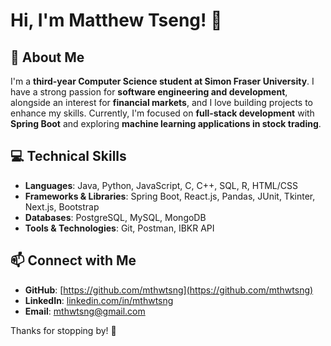# Hi, I'm Matthew Tseng! 👋

## 🚀 About Me
I'm a **third-year Computer Science student at Simon Fraser University**. I have a strong passion for **software engineering and development**, alongside an interest for **financial markets**, and I love building projects to enhance my skills. Currently, I'm focused on **full-stack development** with **Spring Boot** and exploring **machine learning applications in stock trading**.

## 💻 Technical Skills
- **Languages**: Java, Python, JavaScript, C, C++, SQL, R, HTML/CSS
- **Frameworks & Libraries**: Spring Boot, React.js, Pandas, JUnit, Tkinter, Next.js, Bootstrap
- **Databases**: PostgreSQL, MySQL, MongoDB
- **Tools & Technologies**: Git, Postman, IBKR API


## 📫 Connect with Me
- **GitHub**: [https://github.com/mthwtsng](https://github.com/mthwtsng)
- **LinkedIn**: [linkedin.com/in/mthwtsng](https://www.linkedin.com/in/mthwtsng/)
- **Email**: [mthwtsng@gmail.com](mailto:mthwtsng@gmail.com)

Thanks for stopping by! 🚀

